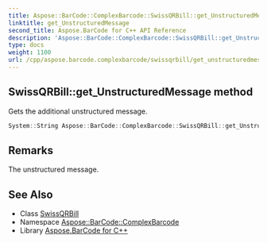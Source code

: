 ```yaml
---
title: Aspose::BarCode::ComplexBarcode::SwissQRBill::get_UnstructuredMessage method
linktitle: get_UnstructuredMessage
second_title: Aspose.BarCode for C++ API Reference
description: 'Aspose::BarCode::ComplexBarcode::SwissQRBill::get_UnstructuredMessage method. Gets the additional unstructured message in C++.'
type: docs
weight: 1100
url: /cpp/aspose.barcode.complexbarcode/swissqrbill/get_unstructuredmessage/
---
```

## SwissQRBill::get_UnstructuredMessage method


Gets the additional unstructured message.

```cpp
System::String Aspose::BarCode::ComplexBarcode::SwissQRBill::get_UnstructuredMessage() const
```

## Remarks


The unstructured message.
## See Also

* Class [SwissQRBill](../)
* Namespace [Aspose::BarCode::ComplexBarcode](../../)
* Library [Aspose.BarCode for C++](../../../)
